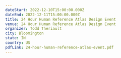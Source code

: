 ```yaml
---
dateStart: 2022-12-10T15:00:00.000Z
dateEnd: 2022-12-11T15:00:00.000Z
title: 24 Hour Human Reference Atlas Design Event
venue: 24 Hour Human Reference Atlas Design Event
organizer: Todd Theriault
city: Bloomington
state: IN
country: US
pdfLink: 24-hour-human-reference-atlas-event.pdf
---
```

